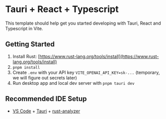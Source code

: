 # Tauri + React + Typescript

This template should help get you started developing with Tauri, React and Typescript in Vite.

## Getting Started

1. Install Rust: [https://www.rust-lang.org/tools/install](https://www.rust-lang.org/tools/install)
1. `pnpm install`
1. Create `.env` with your API key `VITE_OPENAI_API_KEY=sk-...` (temporary, we will figure out secrets later)
1. Run desktop app and local dev server with `pnpm tauri dev`

## Recommended IDE Setup

- [VS Code](https://code.visualstudio.com/) + [Tauri](https://marketplace.visualstudio.com/items?itemName=tauri-apps.tauri-vscode) + [rust-analyzer](https://marketplace.visualstudio.com/items?itemName=rust-lang.rust-analyzer)

